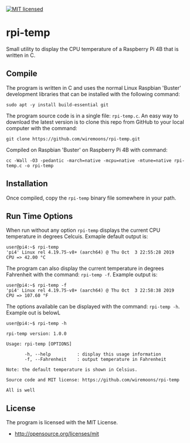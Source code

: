 [![MIT licensed](https://img.shields.io/badge/license-MIT-blue.svg)](https://raw.githubusercontent.com/hyperium/hyper/master/LICENSE)

# rpi-temp
Small utility to display the CPU temperature of a Raspberry Pi 4B that is written in C.

## Compile
The program is written in C and uses the normal Linux Raspbian 'Buster' development libraries
that can be installed with the following command:
```
sudo apt -y install build-essential git
``` 

The program source code is in a single file: `rpi-temp.c`. An easy way to download the latest version is to clone this repo from GitHub to your local computer with the command:
```
git clone https://github.com/wiremoons/rpi-temp.git
```

Compiled on Raspbian 'Buster' on Raspberry Pi 4B with command:
```
cc -Wall -O3 -pedantic -march=native -mcpu=native -mtune=native rpi-temp.c -o rpi-temp
```

## Installation
Once compiled, copy the `rpi-temp` binary file somewhere in your path.

## Run Time Options

When run without any option `rpi-temp` displays the current CPU temperature in degrees Celcuis. Exmaple default output is:
```
user@pi4:~$ rpi-temp 
'pi4' Linux rel 4.19.75-v8+ (aarch64) @ Thu Oct  3 22:55:28 2019
CPU => 42.00 °C
```

The program can also display the current temperature in degrees Fahrenheit with the command: `rpi-temp -f`. Example output is:
```
user@pi4:~$ rpi-temp -f
'pi4' Linux rel 4.19.75-v8+ (aarch64) @ Thu Oct  3 22:58:38 2019
CPU => 107.60 °F
```

The options available can be displayed with the command: `rpi-temp -h`. Example out is belowL
```
user@pi4:~$ rpi-temp -h

rpi-temp version: 1.0.0

Usage: rpi-temp [OPTIONS]

       -h, --help          : display this usage information
       -f, --Fahrenheit    : output temperature in Fahrenheit

Note: the default temperature is shown in Celsius.

Source code and MIT license: https://github.com/wiremoons/rpi-temp

All is well
```

## License

The program is licensed with the MIT License.

- http://opensource.org/licenses/mit

